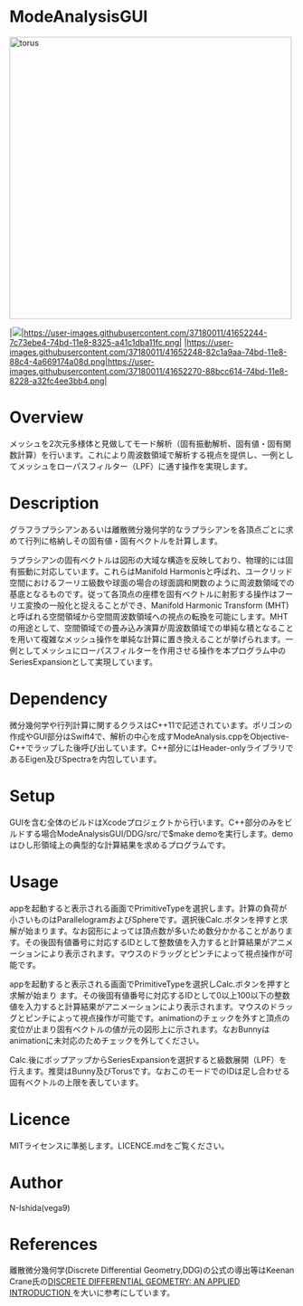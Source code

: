 #  ModeAnalysisGUI
<img width="499" alt="torus" src="https://user-images.githubusercontent.com/37180011/38131573-96bed6f0-3442-11e8-9659-5c6c87f30a87.png">

|![](https://user-images.githubusercontent.com/37180011/41652174-53718d1e-74bd-11e8-95ca-1ec84b843c80.png)|https://user-images.githubusercontent.com/37180011/41652244-7c73ebe4-74bd-11e8-8325-a41c1dba11fc.png|
|https://user-images.githubusercontent.com/37180011/41652248-82c1a9aa-74bd-11e8-88c4-4a669174a08d.png|https://user-images.githubusercontent.com/37180011/41652270-88bcc614-74bd-11e8-8228-a32fc4ee3bb4.png|



# Overview
メッシュを2次元多様体と見做してモード解析（固有振動解析、固有値・固有関数計算）を行います。これにより周波数領域で解析する視点を提供し、一例としてメッシュをローパスフィルター（LPF）に通す操作を実現します。

# Description
グラフラプラシアンあるいは離散微分幾何学的なラプラシアンを各頂点ごとに求めて行列に格納しその固有値・固有ベクトルを計算します。

ラプラシアンの固有ベクトルは図形の大域な構造を反映しており、物理的には固有振動に対応しています。これらはManifold Harmonisと呼ばれ、ユークリッド空間におけるフーリエ級数や球面の場合の球面調和関数のように周波数領域での基底となるものです。従って各頂点の座標を固有ベクトルに射影する操作はフーリエ変換の一般化と捉えることができ、Manifold Harmonic Transform (MHT)と呼ばれる空間領域から空間周波数領域への視点の転換を可能にします。MHTの用途として、空間領域での畳み込み演算が周波数領域での単純な積となることを用いて複雑なメッシュ操作を単純な計算に置き換えることが挙げられます。一例としてメッシュにローパスフィルターを作用させる操作を本プログラム中のSeriesExpansionとして実現しています。

# Dependency
微分幾何学や行列計算に関するクラスはC++11で記述されています。ポリゴンの作成やGUI部分はSwift4で、解析の中心を成すModeAnalysis.cppをObjective-C++でラップした後呼び出しています。C++部分にはHeader-onlyライブラリであるEigen及びSpectraを内包しています。

# Setup
GUIを含む全体のビルドはXcodeプロジェクトから行います。C++部分のみをビルドする場合ModeAnalysisGUI/DDG/src/で$make demoを実行します。demoはひし形領域上の典型的な計算結果を求めるプログラムです。

# Usage
appを起動すると表示される画面でPrimitiveTypeを選択します。計算の負荷が小さいものはParallelogramおよびSphereです。選択後Calc.ボタンを押すと求解が始まります。なお図形によっては頂点数が多いため数分かかることがあります。その後固有値番号に対応するIDとして整数値を入力すると計算結果がアニメーションにより表示されます。マウスのドラッグとピンチによって視点操作が可能です。

appを起動すると表示される画面でPrimitiveTypeを選択しCalc.ボタンを押すと求解が始まり
ます。その後固有値番号に対応するIDとして0以上100以下の整数値を入力すると計算結果がアニメーションにより表示されます。マウスのドラッグとピンチによって視点操作が可能です。animationのチェックを外すと頂点の変位が止まり固有ベクトルの値が元の図形上に示されます。なおBunnyはanimationに未対応のためチェックを外してください。

Calc.後にポップアップからSeriesExpansionを選択すると級数展開（LPF）を行えます。推奨はBunny及びTorusです。なおこのモードでのIDは足し合わせる固有ベクトルの上限を表しています。

# Licence
MITライセンスに準拠します。LICENCE.mdをご覧ください。

# Author
N-Ishida(vega9)

# References
離散微分幾何学(Discrete Differential Geometry,DDG)の公式の導出等はKeenan Crane氏の[DISCRETE DIFFERENTIAL GEOMETRY: AN APPLIED INTRODUCTION ][1]を大いに参考にしています。

[1]:https://www.cs.cmu.edu/~kmcrane/Projects/DDG/paper.pdf
